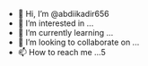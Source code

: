 - 👋 Hi, I’m @abdiikadir656
- 👀 I’m interested in ...
- 🌱 I’m currently learning ...
- 💞️ I’m looking to collaborate on ...
- 📫 How to reach me ...5

<!---
abdiikadir656/abdiikadir656 is a ✨ special ✨ repository because its `README.md` (this file) appears on your GitHub profile.
You can click the Preview link to take a look at your changes.
--->
